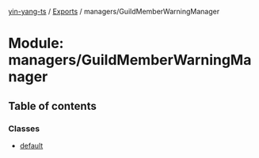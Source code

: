 [yin-yang-ts](../README.md) / [Exports](../modules.md) / managers/GuildMemberWarningManager

# Module: managers/GuildMemberWarningManager

## Table of contents

### Classes

- [default](../classes/managers_guildmemberwarningmanager.default.md)
